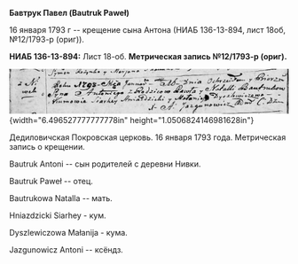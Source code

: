 **Бавтрук Павел (Bautruk Paweł)**

16 января 1793 г -- крещение сына Антона (НИАБ 136-13-894, лист 18об,
№12/1793-р (ориг)).

**НИАБ 136-13-894:** Лист 18-об. **Метрическая запись №12/1793-р
(ориг).**

![](./media/2bd779ae2c4c3c79315b47fe6962722768463d27.png){width="6.496527777777778in"
height="1.0506824146981628in"}

Дедиловичская Покровская церковь. 16 января 1793 года. Метрическая
запись о крещении.

Bautruk Antoni -- сын родителей с деревни Нивки.

Bautruk Paweł -- отец.

Bautrukowa Natalla -- мать.

Hniazdzicki Siarhey - кум.

Dyszlewiczowa Małanija - кума.

Jazgunowicz Antoni -- ксёндз.
